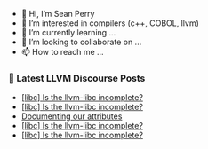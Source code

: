 - 👋 Hi, I’m Sean Perry
- 👀 I’m interested in compilers (c++, COBOL, llvm)
- 🌱 I’m currently learning ...
- 💞️ I’m looking to collaborate on ...
- 📫 How to reach me ...

<!---
s66perry/s66perry is a ✨ special ✨ repository because its `README.md` (this file) appears on your GitHub profile.
You can click the Preview link to take a look at your changes.
--->
### 📕 Latest LLVM Discourse Posts

<!-- DISCOURSE-LLVM:START -->
- [[libc] Is the llvm-libc incomplete?](https://discourse.llvm.org/t/libc-is-the-llvm-libc-incomplete/70017#post_5)
- [[libc] Is the llvm-libc incomplete?](https://discourse.llvm.org/t/libc-is-the-llvm-libc-incomplete/70017#post_4)
- [Documenting our attributes](https://discourse.llvm.org/t/documenting-our-attributes/70019#post_1)
- [[libc] Is the llvm-libc incomplete?](https://discourse.llvm.org/t/libc-is-the-llvm-libc-incomplete/70017#post_3)
- [[libc] Is the llvm-libc incomplete?](https://discourse.llvm.org/t/libc-is-the-llvm-libc-incomplete/70017#post_2)
<!-- DISCOURSE-LLVM:END -->
